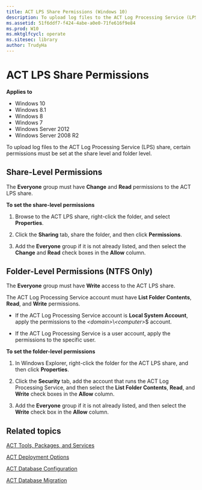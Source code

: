 ```yaml
---
title: ACT LPS Share Permissions (Windows 10)
description: To upload log files to the ACT Log Processing Service (LPS) share, certain permissions must be set at the share level and folder level.
ms.assetid: 51f6ddf7-f424-4abe-a0e0-71fe616f9e84
ms.prod: W10
ms.mktglfcycl: operate
ms.sitesec: library
author: TrudyHa
---
```


# ACT LPS Share Permissions


**Applies to**

-   Windows 10
-   Windows 8.1
-   Windows 8
-   Windows 7
-   Windows Server 2012
-   Windows Server 2008 R2

To upload log files to the ACT Log Processing Service (LPS) share, certain permissions must be set at the share level and folder level.

## Share-Level Permissions


The **Everyone** group must have **Change** and **Read** permissions to the ACT LPS share.

**To set the share-level permissions**

1.  Browse to the ACT LPS share, right-click the folder, and select **Properties**.

2.  Click the **Sharing** tab, share the folder, and then click **Permissions**.

3.  Add the **Everyone** group if it is not already listed, and then select the **Change** and **Read** check boxes in the **Allow** column.

## Folder-Level Permissions (NTFS Only)


The **Everyone** group must have **Write** access to the ACT LPS share.

The ACT Log Processing Service account must have **List Folder Contents**, **Read**, and **Write** permissions.

-   If the ACT Log Processing Service account is **Local System Account**, apply the permissions to the *&lt;domain&gt;*\\*&lt;computer&gt;*$ account.

-   If the ACT Log Processing Service is a user account, apply the permissions to the specific user.

**To set the folder-level permissions**

1.  In Windows Explorer, right-click the folder for the ACT LPS share, and then click **Properties**.

2.  Click the **Security** tab, add the account that runs the ACT Log Processing Service, and then select the **List Folder Contents**, **Read**, and **Write** check boxes in the **Allow** column.

3.  Add the **Everyone** group if it is not already listed, and then select the **Write** check box in the **Allow** column.

## Related topics


[ACT Tools, Packages, and Services](act-tools-packages-and-services.md)

[ACT Deployment Options](act-deployment-options.md)

[ACT Database Configuration](act-database-configuration.md)

[ACT Database Migration](act-database-migration.md)

 

 





